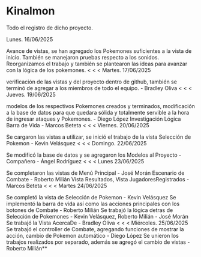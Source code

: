 # Kinalmon
Todo el registro de dicho proyecto.

Lunes. 16/06/2025

Avance de vistas, se han agregado los Pokemones suficientes a la vista de inicio. También se manejaron pruebas respecto a los sonidos. Reorganizamos el trabajo y también se plantearon las ideas para avanzar con la lógica de los pokemones.
<
<
<
Martes. 17/06/2025

verificación de las vistas y del proyecto dentro de github, también se terminó de agregar a los miembros de todo el equipo. - Bradley Oliva
<
<
<
Jueves. 19/06/2025

modelos de los respectivos Pokemones creados y terminados, modificación a la base de datos para que quedara sólida y totalmente servible a la hora de ingresar ataques y Pokemones. - Diego López
Investigación Lógica Barra de Vida - Marcos Beteta
<
<
<
Viernes. 20/06/2025

Se cargaron las vistas a utilizar, se inició el trabajo de la vista Selección de Pokemon - Kevin Velásquez 
<
<
<
Domingo. 22/06/2025

Se modificó la base de datos y se agregaron los Modelos al Proyecto - Compañero - Ángel Rodríguez 
<
<
<
Lunes 23/06/2025

Se completaron las vistas de Menú Principal - José Morán
Escenario de Combate - Roberto Milián
Vista Resultados, Vista JugadoresRegistrados - Marcos Beteta
<
<
<
Martes 24/06/2025

Se completó la vista de Selección de Pokemon - Kevin Velásquez
Se implementó la barra de vida así como las acciones principales con los botones de Combate - Roberto Milián
Se trabajó la lógica detras de Selección de Pokemones - Kevin Velásquez, Roberto Milián - José Morán
Se trabajó la Vista AcercaDe - Bradley Oliva
<
<
<
Miércoles. 25/06/2025
Se trabajó el controller de Combate, agregando funciones de mostrar la acción, cambio de Pokemon automático - Diego López
Se unieron los trabajos realizados por separado, además se agregó el cambio de vistas - Roberto Milián**
